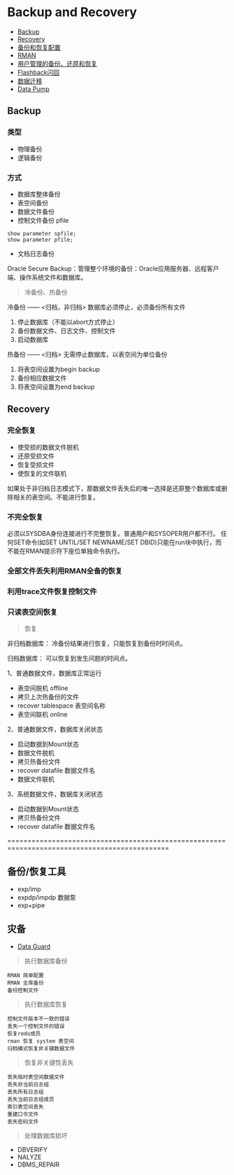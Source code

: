 # Backup and Recovery

- [Backup](#backup)
- [Recovery](#recovery)
- [备份和恢复配置](backup.md)
- [RMAN](rman/RMAN.md)
- [用户管理的备份、还原和恢复](user_mgmt_backup.md)
- [Flashback闪回](Flashback/Flashback.md)
- [数据迁移](DataTrans/Readme.md)
- [Data Pump](DataPump/DataPump.md)


## Backup

### 类型

- 物理备份
- 逻辑备份

### 方式

- 数据库整体备份
- 表空间备份
- 数据文件备份
- 控制文件备份 pfile
```oracle
show parameter spfile;
show parameter pfile;
```
- 文档日志备份

Oracle Secure Backup：管理整个环境的备份：Oracle应用服务器、远程客户端、操作系统文件和数据库。

> 冷备份、热备份

冷备份 —— <归档，非归档>
数据库必须停止，必须备份所有文件
1. 停止数据库（不能以abort方式停止）
2. 备份数据文件、日志文件、控制文件
3. 启动数据库


热备份 —— <归档>
无需停止数据库，以表空间为单位备份
1. 将表空间设置为begin backup
2. 备份相应数据文件
3. 将表空间设置为end backup


## Recovery

### 完全恢复

- 使受损的数据文件脱机
- 还原受损文件
- 恢复受损文件
- 使恢复的文件联机

如果处于非归档日志模式下，那数据文件丢失后的唯一选择是还原整个数据库或删除相关的表空间。不能进行恢复。

### 不完全恢复

必须以SYSDBA身份连接进行不完整恢复。普通用户和SYSOPER用户都不行。
任何SET命令(如SET UNTIL/SET NEWNAME/SET DBID)只能在run块中执行，而不能在RMAN提示符下座位单独命令执行。

### 全部文件丢失利用RMAN全备的恢复


### 利用trace文件恢复控制文件


### 只读表空间恢复


> 恢复

非归档数据库：
冷备份结果进行恢复，只能恢复到备份时时间点。

归档数据库：
可以恢复到发生问题的时间点。

1、普通数据文件，数据库正常运行
- 表空间脱机 offline
- 拷贝上次热备份的文件
- recover tablespace 表空间名称
- 表空间联机 online
  
2、普通数据文件，数据库关闭状态
- 启动数据到Mount状态
- 数据文件脱机
- 拷贝热备份文件
- recover datafile 数据文件名
- 数据文件联机
   
3、系统数据文件，数据库关闭状态
- 启动数据到Mount状态
- 拷贝热备份文件
- recover datafile 数据文件名



==============================================================================================


## 备份/恢复工具

- exp/imp
- expdp/impdp 数据泵
- exp+pipe


## 灾备

- [Data Guard](Data%20Guard/Readme.md)



> 执行数据库备份

```oracle
RMAN 简单配置
RMAN 全库备份
备份控制文件
```


> 执行数据库恢复

```oracle
控制文件版本不一致的错误
丢失一个控制文件的错误
恢复redo成员
rman 恢复 system 表空间
归档模式恢复非关键数据文件
```

> 恢复非关键性丢失

```oracle
丢失临时表空间数据文件
丢失非当前日志组
丢失所有日志组
丢失当前日志组成员
索引表空间丢失
重建口令文件
丢失密码文件
```


> 处理数据库损坏

- DBVERIFY
- NALYZE
- DBMS_REPAIR

